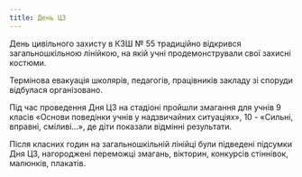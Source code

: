 ```yaml
---
title: День ЦЗ
---
```


День цивільного захисту в КЗШ № 55 традиційно відкрився загальношкільною лінійкою, на якій учні продемонстрували свої захисні костюми.

Термінова евакуація школярів, педагогів, працівників закладу зі споруди відбулася організовано.

Під час проведення Дня ЦЗ на стадіоні пройшли змагання для учнів 9 класів «Основи поведінки учнів у надзвичайних ситуаціях», 10 - «Сильні, вправні, сміливі…», де діти показали відмінні результати.

Після класних годин на загальношкільній лінійці були підведені підсумки Дня ЦЗ, нагороджені переможці змагань, вікторин, конкурсів стіннівок, малюнків, плакатів.

<slideshow id="_/72157652110003961" />
